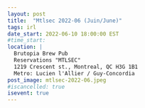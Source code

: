 ```yaml
---
layout: post
title:  "Mtlsec 2022-06 (Juin/June)"
tags: irl
date_start: 2022-06-10 18:00:00 EST
#time_start:
location: |
  Brutopia Brew Pub
  Reservations "MTLSEC"
  1219 Crescent st., Montreal, QC H3G 1B1
  Metro: Lucien l'Allier / Guy-Concordia
post_image: mtlsec-2022-06.jpeg
#iscancelled: true
isevent: true
---
```

